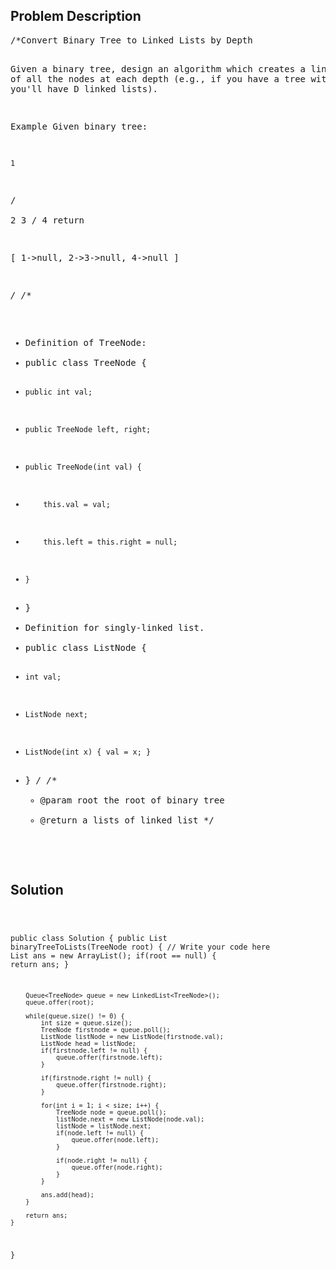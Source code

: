<!--
<style>
  body { font-family: Arial, sans-serif; }
  .container { max-width: 100%; margin: auto; padding: 20px; }
  .comment-block { background-color: #f9f9f9; padding: 10px; border-left: 5px solid #ccc; max-width: 80%; margin: auto;}
  .code-block { background-color: #f4f4f4; padding: 10px; border: 1px solid #ddd; }
</style>
-->

<div class='container'>
<h2>Problem Description</h2>
<div class='comment-block'>
<pre>
/*Convert Binary Tree to Linked Lists by Depth

Given a binary tree, design an algorithm which creates a linked list of all the nodes at each depth 
(e.g., if you have a tree with depth D, you'll have D linked lists).

Example
Given binary tree:

    1
   / \
  2   3
 /
4
return

[
  1->null,
  2->3->null,
  4->null
]

*/
/**
 * Definition of TreeNode:
 * public class TreeNode {
 *     public int val;
 *     public TreeNode left, right;
 *     public TreeNode(int val) {
 *         this.val = val;
 *         this.left = this.right = null;
 *     }
 * }
 * Definition for singly-linked list.
 * public class ListNode {
 *     int val;
 *     ListNode next;
 *     ListNode(int x) { val = x; }
 * }
 */
    /**
     * @param root the root of binary tree
     * @return a lists of linked list
     */
</pre>
</div>

<h2>Solution</h2>
<div class='code-block'>
<pre><code class='language-java'>

public class Solution {
    public List<ListNode> binaryTreeToLists(TreeNode root) {
        // Write your code here
        List<ListNode> ans = new ArrayList<ListNode>();
        if(root == null) {
            return ans;
        }
        
        Queue<TreeNode> queue = new LinkedList<TreeNode>();
        queue.offer(root);
        
        while(queue.size() != 0) {
            int size = queue.size();
            TreeNode firstnode = queue.poll();
            ListNode listNode = new ListNode(firstnode.val);
            ListNode head = listNode;
            if(firstnode.left != null) {
                queue.offer(firstnode.left);
            }
            
            if(firstnode.right != null) {
                queue.offer(firstnode.right);
            }
            
            for(int i = 1; i < size; i++) {
                TreeNode node = queue.poll();
                listNode.next = new ListNode(node.val);
                listNode = listNode.next;
                if(node.left != null) {
                    queue.offer(node.left);
                }
                
                if(node.right != null) {
                    queue.offer(node.right);
                }
            }
            
            ans.add(head);
        }
        
        return ans;
    }
}</code></pre>
</div>
</div>
